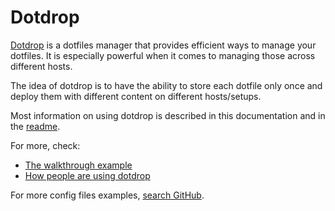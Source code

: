 # Dotdrop

[Dotdrop](https://github.com/deadc0de6/dotdrop) is a dotfiles manager that provides efficient
ways to manage your dotfiles.
It is especially powerful when it comes to managing those across different hosts.

The idea of dotdrop is to have the ability to store each dotfile only once and deploy
them with different content on different hosts/setups.

Most information on using dotdrop is described in this documentation
and in the [readme](https://github.com/deadc0de6/dotdrop/blob/master/README.md).

For more, check:

* [The walkthrough example](https://github.com/deadc0de6/dotdrop#getting-started)
* [How people are using dotdrop](misc/people-using-dotdrop.md)

For more config files examples, [search GitHub](https://github.com/search?q=path%3Aconfig.yaml+dotdrop&type=Code).
